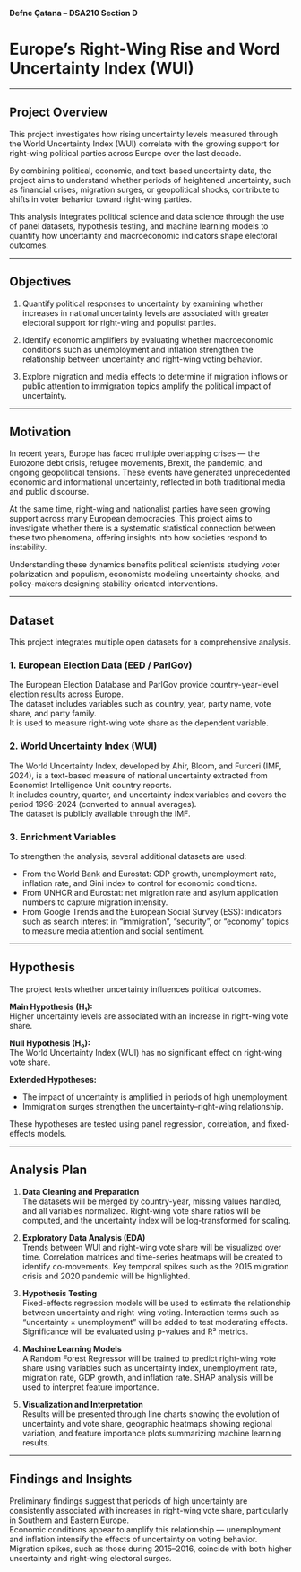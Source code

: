**Defne Çatana – DSA210 Section D**

# Europe’s Right-Wing Rise and Word Uncertainty Index (WUI)

---

## Project Overview

This project investigates how rising uncertainty levels measured through the World Uncertainty Index (WUI) correlate with the growing support for right-wing political parties across Europe over the last decade.

By combining political, economic, and text-based uncertainty data, the project aims to understand whether periods of heightened uncertainty, such as financial crises, migration surges, or geopolitical shocks, contribute to shifts in voter behavior toward right-wing parties.

This analysis integrates political science and data science through the use of panel datasets, hypothesis testing, and machine learning models to quantify how uncertainty and macroeconomic indicators shape electoral outcomes.

---

## Objectives

1. Quantify political responses to uncertainty by examining whether increases in national uncertainty levels are associated with greater electoral support for right-wing and populist parties.

2. Identify economic amplifiers by evaluating whether macroeconomic conditions such as unemployment and inflation strengthen the relationship between uncertainty and right-wing voting behavior.

3. Explore migration and media effects to determine if migration inflows or public attention to immigration topics amplify the political impact of uncertainty.

---

## Motivation

In recent years, Europe has faced multiple overlapping crises — the Eurozone debt crisis, refugee movements, Brexit, the pandemic, and ongoing geopolitical tensions. These events have generated unprecedented economic and informational uncertainty, reflected in both traditional media and public discourse.  

At the same time, right-wing and nationalist parties have seen growing support across many European democracies. This project aims to investigate whether there is a systematic statistical connection between these two phenomena, offering insights into how societies respond to instability.

Understanding these dynamics benefits political scientists studying voter polarization and populism, economists modeling uncertainty shocks, and policy-makers designing stability-oriented interventions.

---

## Dataset

This project integrates multiple open datasets for a comprehensive analysis.

### 1. European Election Data (EED / ParlGov)
The European Election Database and ParlGov provide country-year-level election results across Europe.  
The dataset includes variables such as country, year, party name, vote share, and party family.  
It is used to measure right-wing vote share as the dependent variable.

### 2. World Uncertainty Index (WUI)
The World Uncertainty Index, developed by Ahir, Bloom, and Furceri (IMF, 2024), is a text-based measure of national uncertainty extracted from Economist Intelligence Unit country reports.  
It includes country, quarter, and uncertainty index variables and covers the period 1996–2024 (converted to annual averages).  
The dataset is publicly available through the IMF.

### 3. Enrichment Variables
To strengthen the analysis, several additional datasets are used:
- From the World Bank and Eurostat: GDP growth, unemployment rate, inflation rate, and Gini index to control for economic conditions.
- From UNHCR and Eurostat: net migration rate and asylum application numbers to capture migration intensity.
- From Google Trends and the European Social Survey (ESS): indicators such as search interest in “immigration”, “security”, or “economy” topics to measure media attention and social sentiment.

---

## Hypothesis

The project tests whether uncertainty influences political outcomes.

**Main Hypothesis (H₁):**  
Higher uncertainty levels are associated with an increase in right-wing vote share.

**Null Hypothesis (H₀):**  
The World Uncertainty Index (WUI) has no significant effect on right-wing vote share.

**Extended Hypotheses:**  
- The impact of uncertainty is amplified in periods of high unemployment.  
- Immigration surges strengthen the uncertainty–right-wing relationship.

These hypotheses are tested using panel regression, correlation, and fixed-effects models.

---

## Analysis Plan

1. **Data Cleaning and Preparation**  
   The datasets will be merged by country-year, missing values handled, and all variables normalized. Right-wing vote share ratios will be computed, and the uncertainty index will be log-transformed for scaling.

2. **Exploratory Data Analysis (EDA)**  
   Trends between WUI and right-wing vote share will be visualized over time. Correlation matrices and time-series heatmaps will be created to identify co-movements. Key temporal spikes such as the 2015 migration crisis and 2020 pandemic will be highlighted.

3. **Hypothesis Testing**  
   Fixed-effects regression models will be used to estimate the relationship between uncertainty and right-wing voting. Interaction terms such as “uncertainty × unemployment” will be added to test moderating effects. Significance will be evaluated using p-values and R² metrics.

4. **Machine Learning Models**  
   A Random Forest Regressor will be trained to predict right-wing vote share using variables such as uncertainty index, unemployment rate, migration rate, GDP growth, and inflation rate. SHAP analysis will be used to interpret feature importance.

5. **Visualization and Interpretation**  
   Results will be presented through line charts showing the evolution of uncertainty and vote share, geographic heatmaps showing regional variation, and feature importance plots summarizing machine learning results.

---

## Findings and Insights

Preliminary findings suggest that periods of high uncertainty are consistently associated with increases in right-wing vote share, particularly in Southern and Eastern Europe.  
Economic conditions appear to amplify this relationship — unemployment and inflation intensify the effects of uncertainty on voting behavior.  
Migration spikes, such as those during 2015–2016, coincide with both higher uncertainty and right-wing electoral surges.  





